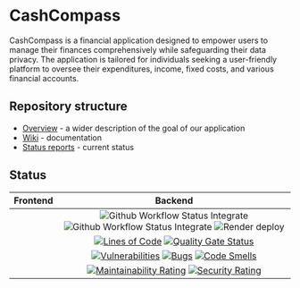 # CashCompass
CashCompass is a financial application designed to empower users to manage their finances comprehensively while safeguarding their data privacy. The application is tailored for individuals seeking a user-friendly platform to oversee their expenditures, income, fixed costs, and various financial accounts.

## Repository structure
- [Overview](https://github.com/SE-TINF22B2/G1-CashCompass/wiki/Overview) - a wider description of the goal of our application
- [Wiki](https://github.com/SE-TINF22B2/G1-CashCompass/wiki) - documentation
- [Status reports](https://github.com/SE-TINF22B2/G1-CashCompass/discussions/categories/status-reports) - current status

## Status
| Frontend | Backend |
| :----------: | :---------: |
| | ![Github Workflow Status Integrate](https://img.shields.io/github/actions/workflow/status/SE-TINF22B2/G1-CashCompass/backend_integrate.yml?label=CI) ![Github Workflow Status Integrate](https://img.shields.io/github/actions/workflow/status/SE-TINF22B2/G1-CashCompass/backend_deploy.yml?label=CD) ![Render deploy](https://img.shields.io/badge/dynamic/json?label=Deploy&url=https%3A%2F%2Fcashcompass-backend.onrender.com%2Fhealth&query=$.text&color=brightgreen) |
| | [![Lines of Code](https://sonarcloud.io/api/project_badges/measure?project=t1e2s3t4_test-org&metric=ncloc)](https://sonarcloud.io/summary/new_code?id=t1e2s3t4_test-org) [![Quality Gate Status](https://sonarcloud.io/api/project_badges/measure?project=t1e2s3t4_test-org&metric=alert_status)](https://sonarcloud.io/summary/new_code?id=t1e2s3t4_test-org) |
| | [![Vulnerabilities](https://sonarcloud.io/api/project_badges/measure?project=t1e2s3t4_test-org&metric=vulnerabilities)](https://sonarcloud.io/summary/new_code?id=t1e2s3t4_test-org) [![Bugs](https://sonarcloud.io/api/project_badges/measure?project=t1e2s3t4_test-org&metric=bugs)](https://sonarcloud.io/summary/new_code?id=t1e2s3t4_test-org) [![Code Smells](https://sonarcloud.io/api/project_badges/measure?project=t1e2s3t4_test-org&metric=code_smells)](https://sonarcloud.io/summary/new_code?id=t1e2s3t4_test-org) |
| | [![Maintainability Rating](https://sonarcloud.io/api/project_badges/measure?project=t1e2s3t4_test-org&metric=sqale_rating)](https://sonarcloud.io/summary/new_code?id=t1e2s3t4_test-org) [![Security Rating](https://sonarcloud.io/api/project_badges/measure?project=t1e2s3t4_test-org&metric=security_rating)](https://sonarcloud.io/summary/new_code?id=t1e2s3t4_test-org) |



